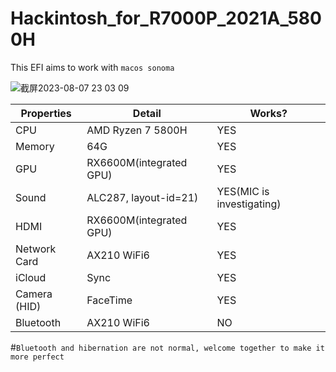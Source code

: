 # Hackintosh_for_R7000P_2021A_5800H



This EFI aims to work with `macos sonoma`


![截屏2023-08-07 23 03 09](https://github.com/Ghost-Cavendish/Hackintosh_for_R7000P_2021A_5800H/assets/56330712/a6d82d75-fa02-49ea-8748-5a100257d3cd)

|Properties|Detail| Works? |
|---|-----|--|
|CPU|AMD Ryzen 7 5800H| YES|
|Memory|64G| YES|
|GPU|RX6600M(integrated GPU)| YES|
|Sound|ALC287, layout-id=21)|YES(MIC is investigating)|
|HDMI|RX6600M(integrated GPU)|YES|
|Network Card| AX210 WiFi6|YES|
|iCloud|Sync|YES|
|Camera (HID)|FaceTime|YES|
|Bluetooth|AX210 WiFi6|NO|


#`Bluetooth and hibernation are not normal, welcome together to make it more perfect`

